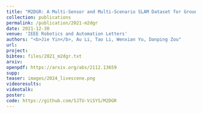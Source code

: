 ```yaml
---
title: "M2DGR: A Multi-Sensor and Multi-Scenario SLAM Dataset for Ground Robots"
collection: publications
permalink: /publication/2021-m2dgr
date: 2021-12-30
venue: 'IEEE Robotics and Automation Letters'
authors: "<b>Jie Yin</b>, Au Li, Tao Li, Wenxian Yu, Danping Zou"
url: 
project: 
bibtex: files/2021_m2dgr.txt
arxiv: 
openpdf: https://arxiv.org/abs/2112.13659
supp: 
teaser: images/2024_livescene.png
videoresults: 
videotalk: 
poster: 
code: https://github.com/SJTU-ViSYS/M2DGR
---
```

